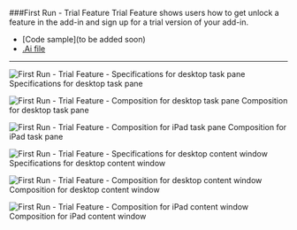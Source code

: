 ###First Run - Trial Feature
Trial Feature shows users how to get unlock a feature in the add-in and sign up for a trial version of your add-in.
* [Code sample](to be added soon)
* [.Ai file](https://github.com/OfficeDev/Office-Add-in-UX-Design-Patterns/blob/master/Patterns/Source%20Files/FirstRun_TrialFeature.ai?raw=true)

***

![First Run - Trial Feature - Specifications for desktop task pane](https://raw.githubusercontent.com/OfficeDev/Office-Add-in-UX-Design-Patterns/master/Patterns/Assets/FirstRun_TrialFeature/FirstRun_TrialFeature_Desktop_TaskPane_Callouts.jpg)
Specifications for desktop task pane


![First Run - Trial Feature - Composition for desktop task pane](https://raw.githubusercontent.com/OfficeDev/Office-Add-in-UX-Design-Patterns/master/Patterns/Assets/FirstRun_TrialFeature/FirstRun_TrialFeature_Desktop_TaskPane.jpg)
Composition for desktop task pane


![First Run - Trial Feature - Composition for iPad task pane](https://raw.githubusercontent.com/OfficeDev/Office-Add-in-UX-Design-Patterns/master/Patterns/Assets/FirstRun_TrialFeature/FirstRun_TrialFeature_iPad_TaskPane.jpg)
Composition for iPad task pane


![First Run - Trial Feature - Specifications for desktop content window](https://raw.githubusercontent.com/OfficeDev/Office-Add-in-UX-Design-Patterns/master/Patterns/Assets/FirstRun_TrialFeature/FirstRun_TrialFeature_Desktop%20Content%20Window%20Callouts.jpg)
Specifications for desktop content window


![First Run - Trial Feature - Composition for desktop content window](https://raw.githubusercontent.com/OfficeDev/Office-Add-in-UX-Design-Patterns/master/Patterns/Assets/FirstRun_TrialFeature/FirstRun_TrialFeature_Desktop_ContentWindow.jpg)
Composition for desktop content window


![First Run - Trial Feature - Composition for iPad content window](https://raw.githubusercontent.com/OfficeDev/Office-Add-in-UX-Design-Patterns/master/Patterns/Assets/FirstRun_TrialFeature/FirstRun_TrialFeature_iPad_ContentWindow.jpg)
Composition for iPad content window
